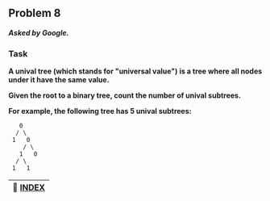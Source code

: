 ## Problem 8
***Asked by Google.***
### Task
**A unival tree (which stands for "universal value") is a tree where all nodes under it have the same value.**  

**Given the root to a binary tree, count the number of unival subtrees.**  

**For example, the following tree has 5 unival subtrees:** 
```
   0
  / \
 1   0
    / \
   1   0
  / \
 1   1
 ```

|**:file_folder: [INDEX](https://github.com/theInvincible/Daily-Coding-Problem/blob/master/Collection/INDEX.md)**|
|----------------------------------------------------------------------------------------------------------------|
